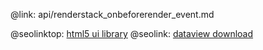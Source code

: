 @link: api/renderstack_onbeforerender_event.md

@seolinktop: [html5 ui library](https://webix.com)
@seolink: [dataview download](https://webix.com/widget/dataview/)